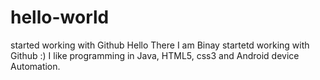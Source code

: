 # hello-world
started working with Github
Hello There I am Binay startetd working with Github :)
I like programming in Java, HTML5, css3 and Android device Automation.
